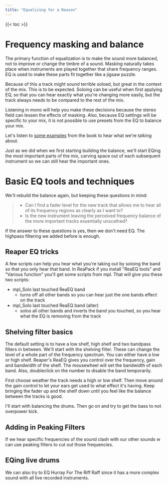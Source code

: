 ```yaml
---
title: "Equalizing for a Reason"
---
```


{{< toc >}}

# Frequency masking and balance

The primary function of equalization is to make the sound more balanced, not to improve or change the timbre of a sound. Masking naturally takes place when instruments are played together that share frequency ranges. EQ is used to make these parts fit together like a jigsaw puzzle.

Because of this a track might sound terrible soloed, but great in the context of the mix. This is to be expected. Soloing can be useful when first applying EQ, so that you can hear exactly what you're changing more easily, but the track always needs to be compared to the rest of the mix.

Listening in mono will help you make these decisions because the stereo field can lessen the effects of masking. Also, because EQ settings will be specific to your mix, it is not possible to use presets from the EQ to balance your mix.

Let's listen to [some examples](https://cambridge-mt.com/ms/ch11/) from the book to hear what we're talking about.

Just as we did when we first starting building the balance, we'll start EQing the most important parts of the mix, carving space out of each subsequent instrument so we can still hear the important ones.

# Basic EQ tools and techniques

We'll rebuild the balance again, but keeping these questions in mind:

> - Can I find a fader level for the new track that allows me to hear all of its frequency regions as clearly as I want to?
> - Is the new instrument leaving the perceived frequency balance of the more important tracks essentially unscathed?

If the answer to these questions is yes, then we don't need EQ. The highpass filtering we added before is enough.

## Reaper EQ tricks

A few scripts can help you hear what you're taking out by soloing the band so that you only hear that band. In ReaPack if you install "ReaEQ tools" and "Various function" you'll get some scripts from mpl. That will give you these two scripts:

- mpl_Solo last touched ReaEQ band
  - turns off all other bands so you can hear just the one bands effect on the track
- mpl_Solo last touched ReaEQ band (alter)
  - solos all other bands and inverts the band you touched, so you hear what the EQ is removing from the track

## Shelving filter basics

The default setting is to have a low shelf, high shelf and two bandpass filters in between. We'll start with the shelving filter. These can change the level of a whole part of the frequency spectrum. You can either have a low or high shelf. Reaper's ReaEQ gives you control over the frequency, gain and bandwidth of the shelf. The mousewheel will set the bandwidth of each band. Also, doubleclick on the number to disable the band temporarily.

First choose weather the track needs a high or low shelf. Then move around the gain control to let your ears get used to what effect it's having. Keep bringing the fader up and the shelf down until you feel like the balance between the tracks is good.

I'll start with balancing the drums. Then go on and try to get the bass to not overpower kick.

## Adding in Peaking Filters

If we hear specific frequencies of the sound clash with our other sounds w can use peaking filters to cut out those frequencies.

## EQing live drums

We can also try to EQ Hurray For The Riff Raff since it has a more complex sound with all live recorded instruments.

